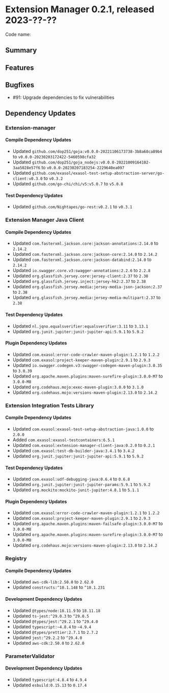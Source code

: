 # Extension Manager 0.2.1, released 2023-??-??

Code name:

## Summary

## Features

## Bugfixes

* #91: Upgrade dependencies to fix vulnerabilities

## Dependency Updates

### Extension-manager

#### Compile Dependency Updates

* Updated `github.com/dop251/goja:v0.0.0-20221106173738-3b8a68ca89b4` to `v0.0.0-20230203172422-5460598cfa32`
* Updated `github.com/dop251/goja_nodejs:v0.0.0-20221009164102-3aa5028e57f6` to `v0.0.0-20230207183254-2229640ea097`
* Updated `github.com/exasol/exasol-test-setup-abstraction-server/go-client:v0.3.0` to `v0.3.2`
* Updated `github.com/go-chi/chi/v5:v5.0.7` to `v5.0.8`

#### Test Dependency Updates

* Updated `github.com/Nightapes/go-rest:v0.2.1` to `v0.3.1`

### Extension Manager Java Client

#### Compile Dependency Updates

* Updated `com.fasterxml.jackson.core:jackson-annotations:2.14.0` to `2.14.2`
* Updated `com.fasterxml.jackson.core:jackson-core:2.14.0` to `2.14.2`
* Updated `com.fasterxml.jackson.core:jackson-databind:2.14.0` to `2.14.2`
* Updated `io.swagger.core.v3:swagger-annotations:2.2.6` to `2.2.8`
* Updated `org.glassfish.jersey.core:jersey-client:2.37` to `2.38`
* Updated `org.glassfish.jersey.inject:jersey-hk2:2.37` to `2.38`
* Updated `org.glassfish.jersey.media:jersey-media-json-jackson:2.37` to `2.38`
* Updated `org.glassfish.jersey.media:jersey-media-multipart:2.37` to `2.38`

#### Test Dependency Updates

* Updated `nl.jqno.equalsverifier:equalsverifier:3.11` to `3.13.1`
* Updated `org.junit.jupiter:junit-jupiter-api:5.9.1` to `5.9.2`

#### Plugin Dependency Updates

* Updated `com.exasol:error-code-crawler-maven-plugin:1.2.1` to `1.2.2`
* Updated `com.exasol:project-keeper-maven-plugin:2.9.1` to `2.9.3`
* Updated `io.swagger.codegen.v3:swagger-codegen-maven-plugin:3.0.35` to `3.0.39`
* Updated `org.apache.maven.plugins:maven-surefire-plugin:3.0.0-M7` to `3.0.0-M8`
* Updated `org.codehaus.mojo:exec-maven-plugin:3.0.0` to `3.1.0`
* Updated `org.codehaus.mojo:versions-maven-plugin:2.13.0` to `2.14.2`

### Extension Integration Tests Library

#### Compile Dependency Updates

* Updated `com.exasol:exasol-test-setup-abstraction-java:1.0.0` to `2.0.0`
* Added `com.exasol:exasol-testcontainers:6.5.1`
* Updated `com.exasol:extension-manager-client-java:0.2.0` to `0.2.1`
* Updated `com.exasol:test-db-builder-java:3.4.1` to `3.4.2`
* Updated `org.junit.jupiter:junit-jupiter-api:5.9.1` to `5.9.2`

#### Test Dependency Updates

* Updated `com.exasol:udf-debugging-java:0.6.4` to `0.6.8`
* Updated `org.junit.jupiter:junit-jupiter-params:5.9.1` to `5.9.2`
* Updated `org.mockito:mockito-junit-jupiter:4.8.1` to `5.1.1`

#### Plugin Dependency Updates

* Updated `com.exasol:error-code-crawler-maven-plugin:1.2.1` to `1.2.2`
* Updated `com.exasol:project-keeper-maven-plugin:2.9.1` to `2.9.3`
* Updated `org.apache.maven.plugins:maven-failsafe-plugin:3.0.0-M7` to `3.0.0-M8`
* Updated `org.apache.maven.plugins:maven-surefire-plugin:3.0.0-M7` to `3.0.0-M8`
* Updated `org.codehaus.mojo:versions-maven-plugin:2.13.0` to `2.14.2`

### Registry

#### Compile Dependency Updates

* Updated `aws-cdk-lib:2.50.0` to `2.62.0`
* Updated `constructs:^10.1.148` to `^10.1.231`

#### Development Dependency Updates

* Updated `@types/node:18.11.9` to `18.11.18`
* Updated `ts-jest:^29.0.3` to `^29.0.5`
* Updated `@types/jest:^29.2.1` to `^29.4.0`
* Updated `typescript:~4.8.4` to `~4.9.4`
* Updated `@types/prettier:2.7.1` to `2.7.2`
* Updated `jest:^29.2.2` to `^29.4.0`
* Updated `aws-cdk:2.50.0` to `2.62.0`

### ParameterValidator

#### Development Dependency Updates

* Updated `typescript:4.8.4` to `4.9.4`
* Updated `esbuild:0.15.13` to `0.17.4`
